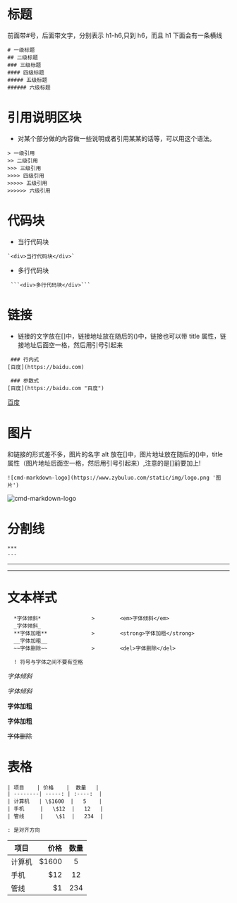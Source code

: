 
# 标题

前面带#号，后面带文字，分别表示 h1-h6,只到 h6，而且 h1 下面会有一条横线

```
# 一级标题
## 二级标题
### 三级标题
#### 四级标题
##### 五级标题
###### 六级标题
```

# 引用说明区块

- 对某个部分做的内容做一些说明或者引用某某的话等，可以用这个语法。

```
> 一级引用
>> 二级引用
>>> 三级引用
>>>> 四级引用
>>>>> 五级引用
>>>>>> 六级引用
```

# 代码块

- 当行代码块

```
`<div>当行代码块</div>`
```

- 多行代码块

````
 ```<div>多行代码块</div>```
````

# 链接

- 链接的文字放在[]中，链接地址放在随后的()中，链接也可以带 title 属性，链接地址后面空一格，然后用引号引起来

```
 ### 行内式
[百度](https://baidu.com)
```

```
 ### 参数式
[百度](https://baidu.com "百度")
```

[百度](https://baidu.com "百度")

# 图片

和链接的形式差不多，图片的名字 alt 放在[]中，图片地址放在随后的()中，title 属性（图片地址后面空一格，然后用引号引起来）,注意的是[]前要加上!

```
![cmd-markdown-logo](https://www.zybuluo.com/static/img/logo.png '图片')
```

![cmd-markdown-logo](https://www.zybuluo.com/static/img/logo.png "图片")

# 分割线

```
***
---
```

---

---

# 文本样式

```
  *字体倾斜*                >        <em>字体倾斜</em>
  _字体倾斜_
  **字体加粗**              >        <strong>字体加粗</strong>
  __字体加粗__
  ~~字体删除~~              >        <del>字体删除</del>

  ! 符号与字体之间不要有空格

```
_字体倾斜_

_字体倾斜_

**字体加粗**

**字体加粗**

~~字体删除~~

# 表格

```
| 项目    | 价格    |  数量   |
| --------| -----: | :----:  |
| 计算机   | \$1600  |   5    |
| 手机     |   \$12  |   12   |
| 管线     |    \$1  |   234  |

: 是对齐方向

```

| 项目        | 价格    |  数量   |
| --------    | -----: | :----:  |
| 计算机      | \$1600  |   5    |
| 手机        |   \$12  |   12   |
| 管线        |    \$1  |   234  |
